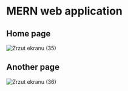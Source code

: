 # MERN web application

## Home page
![Zrzut ekranu (35)](https://github.com/krystek77/mern-app-frontend/assets/45161412/26f4929b-6f09-4685-b3aa-687eecf86bd2)

## Another page
![Zrzut ekranu (36)](https://github.com/krystek77/mern-app-frontend/assets/45161412/c391a3f8-5a1c-49da-8e31-1fff6366f4aa)

